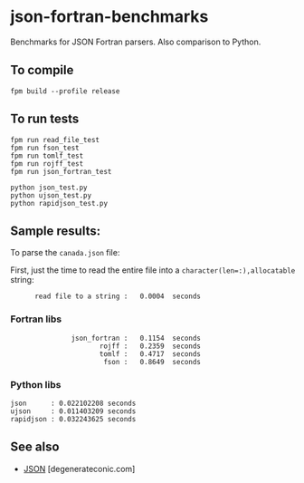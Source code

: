 # json-fortran-benchmarks
Benchmarks for JSON Fortran parsers. Also comparison to Python.

## To compile

```
fpm build --profile release
```

## To run tests

```
fpm run read_file_test
fpm run fson_test
fpm run tomlf_test
fpm run rojff_test         
fpm run json_fortran_test

python json_test.py
python ujson_test.py
python rapidjson_test.py
```

## Sample results:

To parse the `canada.json` file:

First, just the time to read the entire file into a `character(len=:),allocatable` string:
```
      read file to a string :   0.0004  seconds
```

### Fortran libs
```
               json_fortran :   0.1154  seconds
                      rojff :   0.2359  seconds
                      tomlf :   0.4717  seconds
                       fson :   0.8649  seconds
```

### Python libs
```
json      : 0.022102208 seconds
ujson     : 0.011403209 seconds
rapidjson : 0.032243625 seconds
```

## See also
 * [JSON](https://degenerateconic.com/json.html) [degenerateconic.com]